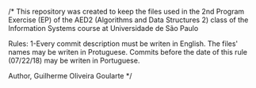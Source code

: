 /*
This repository was created to keep the files used in the 2nd Program Exercise (EP) of the AED2 (Algorithms and Data Structures 2) 
class of the Information Systems course at Universidade de São Paulo

Rules: 
1-Every commit description must be writen in English. The files' names may be writen in Protuguese. Commits before the date of 
this rule (07/22/18) may be writen in Portuguese.

Author, Guilherme Oliveira Goularte
*/
